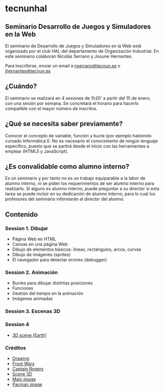 # tecnunhal

## Seminario Desarrollo de Juegos y Simuladores en la Web
El seminario de Desarrollo de Juegos y Simuladores en la Web está organizado por el club HAL del departamento de Organización Industrial. En este seminario colaboran Nicolás Serrano y Josune Hernantes.

Para inscribirse, enviar un email a nserrano@tecnun.es o jhernantes@tecnun.es

## ¿Cuándo?
El seminario se realizará en 4 sesiones de 1h20' a partir del 15 de enero, con una sesión por semana. Se concretará el horario para hacerlo compatible con el mayor número de inscritos.

## ¿Qué se necesita saber previamente?
Conocer el concepto de variable, función y bucle (por ejemplo habiendo cursado Informática I). No es necesario el conocimiento de ningún lenguaje específico, puesto que se partirá desde el inicio con las herramientas a emplear (HTML5 y JavaScript).

## ¿Es convalidable como alumno interno?
Es un seminario y por tanto no es un trabajo equiparable a la labor de alumno interno, ni se piden los requerimientos de ser alumno interno para realizarlo. Si alguno es alumno interno, puede preguntar a su director si esta tarea se puede incluir en su dedicación de alumno interno, para lo cual los profesores del seminario informarán al director del alumno.

## Contenido
### Session 1. Dibujar
- Página Web en HTML
- Canvas en una página Web
- Dibujo de elementos básicos: líneas, rectángulos, arcos, curvas
- Dibujo de imágenes (sprites)
- El navegador para detectar errores (debugger)

### Session 2. Animación
- Bucles para dibujar distintas posiciones
- Funciones
- Gestión del tiempo en la animación
- Imágenes animadas

### Session 3. Escenas 3D


### Session 4 
- [3D scene (Earth)](https://nicolasserrano.github.io/Physics-for-JavaScript-Games-Animation-Simulations/examples/chapter15/earth.html)



### Créditos
- [Drawing](https://nicolasserrano.github.io/pro-html5-games-17/9781484229095/9781484229095_Ch01/chapter1.html)
- [Froot Wars](https://www.adityaravishankar.com/projects/games/frootwars/)
- [Captain Rogers](http://rogers.enclavegames.com/)
- [Scene 3D](https://sketchfab.com/models/23f8c0f80c9641debfbe7b42d1737fb6)
- [Main image](https://www.flickr.com/photos/hasgaha/24054984888/in/photostream/)
- [Pacman image](http://pacman.wikia.com/wiki/File:Pac-man-ghosts.jpg)
